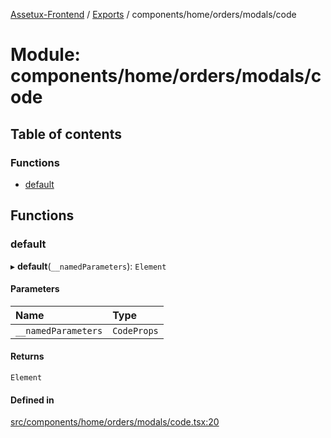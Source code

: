 [Assetux-Frontend](../README.md) / [Exports](../modules.md) / components/home/orders/modals/code

# Module: components/home/orders/modals/code

## Table of contents

### Functions

- [default](components_home_orders_modals_code.md#default)

## Functions

### default

▸ **default**(`__namedParameters`): `Element`

#### Parameters

| Name | Type |
| :------ | :------ |
| `__namedParameters` | `CodeProps` |

#### Returns

`Element`

#### Defined in

[src/components/home/orders/modals/code.tsx:20](https://github.com/ASSETUX/frontend/blob/9a68660/src/components/home/orders/modals/code.tsx#L20)
